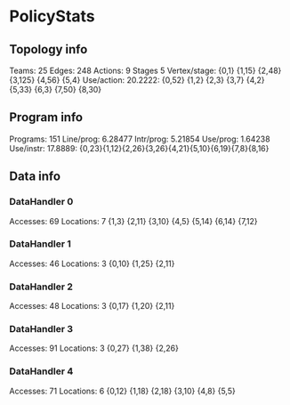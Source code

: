 # PolicyStats
## Topology info
Teams:		25
Edges:		248
Actions:	9
Stages		5
Vertex/stage:	{0,1} {1,15} {2,48} {3,125} {4,56} {5,4} 
Use/action:	20.2222: {0,52} {1,2} {2,3} {3,7} {4,2} {5,33} {6,3} {7,50} {8,30} 

## Program info
Programs:	151
Line/prog:	6.28477
Intr/prog:	5.21854
Use/prog:	1.64238
Use/instr:	17.8889: {0,23}{1,12}{2,26}{3,26}{4,21}{5,10}{6,19}{7,8}{8,16}

## Data info

### DataHandler 0
Accesses:	69
Locations:	7
{1,3} {2,11} {3,10} {4,5} {5,14} {6,14} {7,12} 

### DataHandler 1
Accesses:	46
Locations:	3
{0,10} {1,25} {2,11} 

### DataHandler 2
Accesses:	48
Locations:	3
{0,17} {1,20} {2,11} 

### DataHandler 3
Accesses:	91
Locations:	3
{0,27} {1,38} {2,26} 

### DataHandler 4
Accesses:	71
Locations:	6
{0,12} {1,18} {2,18} {3,10} {4,8} {5,5} 